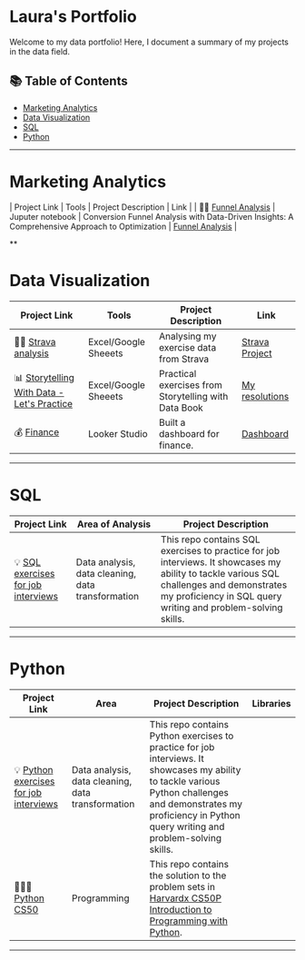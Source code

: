# Laura's Portfolio

Welcome to my data portfolio! Here, I document a summary of my projects in the data field. 

## 📚 Table of Contents
- [Marketing Analytics](#mkt-analytics)
- [Data Visualization](#data-Visualization)
- [SQL](#sql)
- [Python](#python)

*** 

# Marketing Analytics

| Project Link | Tools | Project Description | Link |
| 🏃‍♀️ [Funnel Analysis](https://github.com/vieiralaura/data-visualization) | Juputer notebook | Conversion Funnel Analysis with Data-Driven Insights: A Comprehensive Approach to Optimization | [Funnel Analysis](https://docs.google.com/spreadsheets/d/1-jTefrbruD9bRUN04BC5x-Is1bFGTopfXYh7TdL-RXA/edit#gid=407158940) |

**

# Data Visualization

| Project Link | Tools | Project Description | Link |
|---|---|---|---|
| 🏃‍♀️ [Strava analysis](https://github.com/vieiralaura/data-visualization) | Excel/Google Sheeets | Analysing my exercise data from Strava | [Strava Project](https://docs.google.com/spreadsheets/d/1-jTefrbruD9bRUN04BC5x-Is1bFGTopfXYh7TdL-RXA/edit#gid=407158940) |
| :bar_chart: [Storytelling With Data - Let's Practice](https://github.com/vieiralaura/data-visualization) | Excel/Google Sheeets | Practical exercises from Storytelling with Data Book | [My resolutions](https://docs.google.com/spreadsheets/d/1-jTefrbruD9bRUN04BC5x-Is1bFGTopfXYh7TdL-RXA/edit#gid=407158940) |
| 💰 [Finance](https://github.com/vieiralaura/data-visualization) | Looker Studio | Built a dashboard for finance. | [Dashboard](https://lookerstudio.google.com/reporting/6a94f523-2170-4c7e-a977-c2e159304fbe) |


***

# SQL

| Project Link | Area of Analysis | Project Description | 
|---|---|---|
| 💡 [SQL exercises for job interviews](https://github.com/vieiralaura/sql-job-interview/blob/main/README.md)| Data analysis, data cleaning, data transformation | This repo contains SQL exercises to practice for job interviews. It showcases my ability to tackle various SQL challenges and demonstrates my proficiency in SQL query writing and problem-solving skills. | 

***

# Python

| Project Link | Area | Project Description | Libraries |    
|---|---|---|---|
| 💡 [Python exercises for job interviews](https://github.com/vieiralaura/sql-job-interview/blob/main/README.md)| Data analysis, data cleaning, data transformation | This repo contains Python exercises to practice for job interviews. It showcases my ability to tackle various Python challenges and demonstrates my proficiency in Python query writing and problem-solving skills. | 
| 👩🏻‍💻 [Python CS50](https://github.com/vieiralaura/sql-job-interview/blob/main/README.md) | Programming | This repo contains the solution to the problem sets in [Harvardx CS50P Introduction to Programming with Python](https://www.edx.org/course/cs50s-introduction-to-programming-with-python). | 


***


